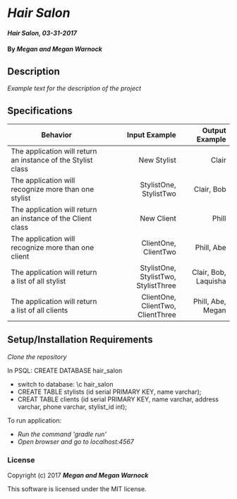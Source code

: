 # _Hair Salon_

#### _Hair Salon, 03-31-2017_

#### By _**Megan and Megan Warnock**_

## Description
_Example text for the description of the project_


## Specifications

| Behavior                   | Input Example     | Output Example    |
| -------------------------- | -----------------:| -----------------:|
| The application will return an instance of the Stylist class | New Stylist | Clair |
| The application will recognize more than one stylist | StylistOne, StylistTwo | Clair, Bob|
| The application will return an instance of the Client class | New Client | Phill  |
| The application will recognize more than one client | ClientOne, ClientTwo | Phill, Abe|
| The application will return a list of all stylist | StylistOne, StylistTwo, StylistThree | Clair, Bob, Laquisha|
| The application will return a list of all clients | ClientOne, ClientTwo, ClientThree | Phill, Abe, Megan|



## Setup/Installation Requirements

_Clone the repository_

In PSQL: CREATE DATABASE hair_salon
* switch to database: \c hair_salon
* CREATE TABLE stylists (id serial PRIMARY KEY, name varchar);
* CREAT TABLE clients (id serial PRIMARY KEY, name varchar, address varchar, phone varchar, stylist_id int);

To run application:
* _Run the command 'gradle run'_
* _Open browser and go to localhost:4567_


### License

Copyright (c) 2017 **_Megan and Megan Warnock_**

This software is licensed under the MIT license.
